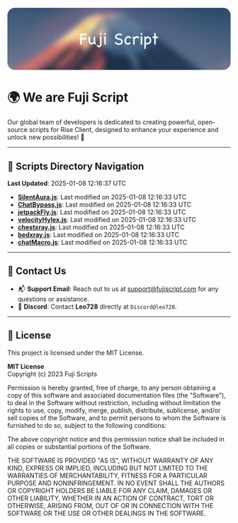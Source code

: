 ![Banner](.github/b.webp)

# 🌍 **We are Fuji Script**

Our global team of developers is dedicated to creating powerful, open-source scripts for Rise Client, designed to enhance your experience and unlock new possibilities! 🌟

---
<!-- SCRIPTS_NAVIGATION_START -->
## 📂 **Scripts Directory Navigation**

**Last Updated**: 2025-01-08 12:16:37 UTC

- **[SilentAura.js](scripts/SilentAura.js)**: Last modified on 2025-01-08 12:16:33 UTC
- **[ChatBypass.js](scripts/ChatBypass.js)**: Last modified on 2025-01-08 12:16:33 UTC
- **[jetpackFly.js](scripts/jetpackFly.js)**: Last modified on 2025-01-08 12:16:33 UTC
- **[velocityHylex.js](scripts/velocityHylex.js)**: Last modified on 2025-01-08 12:16:33 UTC
- **[chestxray.js](scripts/chestxray.js)**: Last modified on 2025-01-08 12:16:33 UTC
- **[bedxray.js](scripts/bedxray.js)**: Last modified on 2025-01-08 12:16:33 UTC
- **[chatMacro.js](scripts/chatMacro.js)**: Last modified on 2025-01-08 12:16:33 UTC

<!-- SCRIPTS_NAVIGATION_END -->

---

## 💬 **Contact Us**  
- 📬 **Support Email**: Reach out to us at [support@fujiscript.com](mailto:support@fujiscript.com) for any questions or assistance.  
- 💬 **Discord**: Contact **Leo728** directly at `Discord@leo728`.

---

## 📜 **License**

This project is licensed under the MIT License.  

**MIT License**  
Copyright (c) 2023 Fuji Scripts  

Permission is hereby granted, free of charge, to any person obtaining a copy of this software and associated documentation files (the "Software"), to deal in the Software without restriction, including without limitation the rights to use, copy, modify, merge, publish, distribute, sublicense, and/or sell copies of the Software, and to permit persons to whom the Software is furnished to do so, subject to the following conditions:  

The above copyright notice and this permission notice shall be included in all copies or substantial portions of the Software.  

THE SOFTWARE IS PROVIDED "AS IS", WITHOUT WARRANTY OF ANY KIND, EXPRESS OR IMPLIED, INCLUDING BUT NOT LIMITED TO THE WARRANTIES OF MERCHANTABILITY, FITNESS FOR A PARTICULAR PURPOSE AND NONINFRINGEMENT. IN NO EVENT SHALL THE AUTHORS OR COPYRIGHT HOLDERS BE LIABLE FOR ANY CLAIM, DAMAGES OR OTHER LIABILITY, WHETHER IN AN ACTION OF CONTRACT, TORT OR OTHERWISE, ARISING FROM, OUT OF OR IN CONNECTION WITH THE SOFTWARE OR THE USE OR OTHER DEALINGS IN THE SOFTWARE.  

